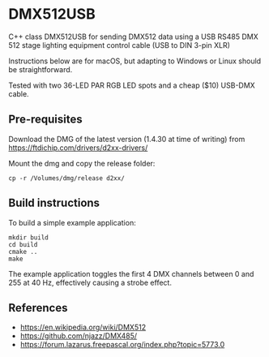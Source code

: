 # DMX512USB

C++ class DMX512USB for sending DMX512 data using a USB RS485 DMX 512 stage lighting equipment control cable (USB to DIN 3-pin XLR)

Instructions below are for macOS, but adapting to Windows or Linux should be straightforward.

Tested with two 36-LED PAR RGB LED spots and a cheap ($10) USB-DMX cable.

## Pre-requisites

Download the DMG of the latest version (1.4.30 at time of writing) from https://ftdichip.com/drivers/d2xx-drivers/

Mount the dmg and copy the release folder:

```shell
cp -r /Volumes/dmg/release d2xx/
```

## Build instructions

To build a simple example application:

```shell
mkdir build
cd build
cmake ..
make
```

The example application toggles the first 4 DMX channels between 0 and 255 at 40 Hz, effectively causing a strobe effect.

## References

- https://en.wikipedia.org/wiki/DMX512
- https://github.com/njazz/DMX485/
- https://forum.lazarus.freepascal.org/index.php?topic=5773.0
